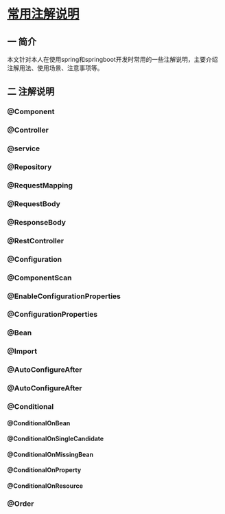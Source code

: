 # [常用注解说明](../README.md)

## 一 简介

​ 本文针对本人在使用spring和springboot开发时常用的一些注解说明，主要介绍注解用法、使用场景、注意事项等。

## 二 注解说明

### @Component

### @Controller

### @service

### @Repository

### @RequestMapping

### @RequestBody

### @ResponseBody

### @RestController

### @Configuration

### @ComponentScan

### @EnableConfigurationProperties

### @ConfigurationProperties

### @Bean

### @Import

### @AutoConfigureAfter

### @AutoConfigureAfter

### @Conditional

#### @ConditionalOnBean

#### @ConditionalOnSingleCandidate

#### @ConditionalOnMissingBean

#### @ConditionalOnProperty

#### @ConditionalOnResource

### @Order

